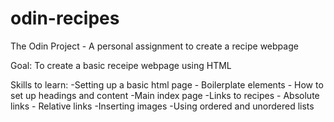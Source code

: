 # odin-recipes
The Odin Project - A personal assignment to create a recipe webpage

Goal: To create a basic receipe webpage using HTML

Skills to learn: 
-Setting up a basic html page
	- Boilerplate elements
	- How to set up headings and content
-Main index page
-Links to recipes
	- Absolute links
	- Relative links
-Inserting images
-Using ordered and unordered lists
